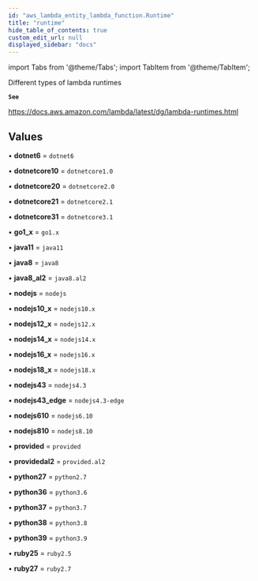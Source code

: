 ```yaml
---
id: "aws_lambda_entity_lambda_function.Runtime"
title: "runtime"
hide_table_of_contents: true
custom_edit_url: null
displayed_sidebar: "docs"
---
```


import Tabs from '@theme/Tabs';
import TabItem from '@theme/TabItem';

Different types of lambda runtimes

**`See`**

https://docs.aws.amazon.com/lambda/latest/dg/lambda-runtimes.html

## Values

• **dotnet6** = `dotnet6`

• **dotnetcore10** = `dotnetcore1.0`

• **dotnetcore20** = `dotnetcore2.0`

• **dotnetcore21** = `dotnetcore2.1`

• **dotnetcore31** = `dotnetcore3.1`

• **go1\_x** = `go1.x`

• **java11** = `java11`

• **java8** = `java8`

• **java8\_al2** = `java8.al2`

• **nodejs** = `nodejs`

• **nodejs10\_x** = `nodejs10.x`

• **nodejs12\_x** = `nodejs12.x`

• **nodejs14\_x** = `nodejs14.x`

• **nodejs16\_x** = `nodejs16.x`

• **nodejs18\_x** = `nodejs18.x`

• **nodejs43** = `nodejs4.3`

• **nodejs43\_edge** = `nodejs4.3-edge`

• **nodejs610** = `nodejs6.10`

• **nodejs810** = `nodejs8.10`

• **provided** = `provided`

• **providedal2** = `provided.al2`

• **python27** = `python2.7`

• **python36** = `python3.6`

• **python37** = `python3.7`

• **python38** = `python3.8`

• **python39** = `python3.9`

• **ruby25** = `ruby2.5`

• **ruby27** = `ruby2.7`
